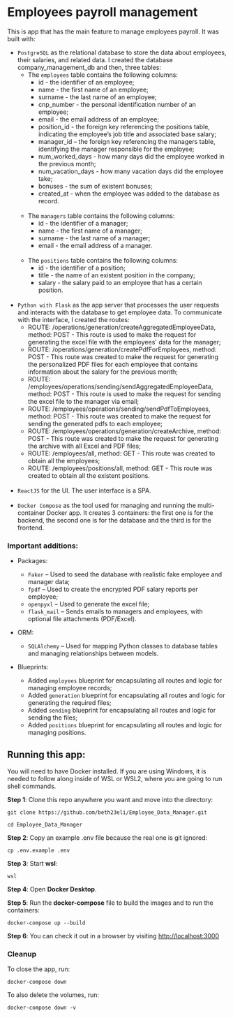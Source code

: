 # Employees payroll management
This is app that has the main feature to manage employees payroll.
It was built with:
- ```PostgreSQL``` as the relational database to store the data about employees, their salaries, and related data. I created the database company_management_db and then, three tables:
  - The ```employees``` table contains the following columns:
      - id - the identifier of an employee;
      - name - the first name of an employee;
      - surname - the last name of an employee;
      - cnp_number - the personal identification number of an employee;
      - email - the email address of an employee;
      - position_id - the foreign key referencing the positions table, indicating the employee’s job title and associated base salary;
      - manager_id – the foreign key referencing the managers table, identifying the manager responsible for the employee;
      - num_worked_days - how many days did the employee worked in the previous month;
      - num_vacation_days - how many vacation days did the employee take;
      - bonuses - the sum of existent bonuses;
      - created_at - when the employee was added to the database as record. <br/><br/>
  - The ```managers``` table contains the following columns:
      - id - the identifier of a manager;
      - name - the first name of a manager;
      - surname - the last name of a manager;
      - email - the email address of a manager.
    <br/><br/>
  - The ```positions``` table contains the following columns:
      - id - the identifier of a position;
      - title - the name of an existent position in the company;
      - salary - the salary paid to an employee that has a certain position.
    <br/><br/>
- ```Python with Flask``` as the app server that processes the user requests and interacts with the database to get employee data. To communicate with the interface, I created the routes:
    - ROUTE: /operations/generation/createAggregatedEmployeeData, method: POST -  This route is used to make the request for generating the excel file with the  employees' data for the manager;
    - ROUTE: /operations/generation/createPdfForEmployees, method: POST - This route was created to make the request for generating the personalized PDF files for each employee that contains information about the salary for the previous month;
    - ROUTE: /employees/operations/sending/sendAggregatedEmployeeData, method: POST -  This route is used to make the request for sending the excel file to the manager via email;
    - ROUTE: /employees/operations/sending/sendPdfToEmployees, method: POST - This route was created to make the request for sending the generated pdfs to each employee;
    - ROUTE: /employees/operations/generation/createArchive, method: POST - This route was created to make the request for generating the archive with all Excel and PDF files;
    - ROUTE: /employees/all, method: GET - This route was created to obtain all the employees;
    - ROUTE: /employees/positions/all, method: GET - This route was created to obtain all the existent positions.
    <br/><br/>
- ```ReactJS``` for the UI. The user interface is a SPA.
    <br/><br/>
- ```Docker Compose``` as the tool used for managing and running the multi-container Docker app. It creates 3 containers: the first one is for the backend, the second one is for the database and the third is for the frontend.


### Important additions:
- Packages:
    - ```Faker``` – Used to seed the database with realistic fake employee and manager data;
    - ```fpdf``` – Used to create the encrypted PDF salary reports per employee;
    - ```openpyxl``` – Used to generate the excel file;
    - ```flask_mail``` – Sends emails to managers and employees, with optional file attachments (PDF/Excel).

- ORM:
    - ```SQLAlchemy``` – Used for mapping Python classes to database tables and managing relationships between models.
- Blueprints:
    - Added ```employees``` blueprint for encapsulating all routes and logic for managing employee records;
    - Added ```generation``` blueprint for encapsulating all routes and logic for generating the required files;
    - Added ```sending``` blueprint for encapsulating all routes and logic for sending the files;
    - Added ```positions``` blueprint for encapsulating all routes and logic for managing positions.

  
## Running this app:
You will need to have Docker installed. If you are using Windows, it is needed to follow along inside of WSL or WSL2, where you are going to run shell commands.

__Step 1__: Clone this repo anywhere you want and move into the directory:
```
git clone https://github.com/beth23eli/Employee_Data_Manager.git

cd Employee_Data_Manager
```

__Step 2__: Copy an example .env file because the real one is git ignored:
```
cp .env.example .env
```

__Step 3__: Start **wsl**:
```
wsl
```
__Step 4__: Open **Docker Desktop**.
 

__Step 5__: Run the **docker-compose** file to build the images and to run the containers:
```
docker-compose up --build 
```

__Step 6__: You can check it out in a browser by visiting <a href="http://localhost:3000">http://localhost:3000</a>



### Cleanup
To close the app, run:
```
docker-compose down
```
To also delete the volumes, run:
```
docker-compose down -v
```